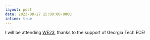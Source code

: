 ```yaml
---
layout: post
date: 2023-09-27 15:00:00-0000
inline: true
---
```


I will be attending [WE23](https://we23.swe.org/), thanks to the support of Georgia Tech ECE!